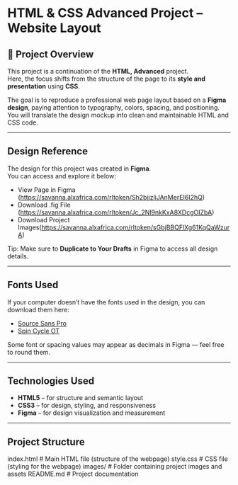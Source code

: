# HTML & CSS Advanced Project – Website Layout

## 📖 Project Overview
This project is a continuation of the **HTML, Advanced** project.  
Here, the focus shifts from the structure of the page to its **style and presentation** using **CSS**.

The goal is to reproduce a professional web page layout based on a **Figma design**, paying attention to typography, colors, spacing, and positioning.  
You will translate the design mockup into clean and maintainable HTML and CSS code.

---

## Design Reference
The design for this project was created in **Figma**.  
You can access and explore it below:

- View Page in Figma (https://savanna.alxafrica.com/rltoken/Sh2bjjzliJAnMerEI6I2hQ)  
- Download .fig File (https://savanna.alxafrica.com/rltoken/Jc_2Nl9nkKxA8XDcgOIZbA)  
- Download Project Images(https://savanna.alxafrica.com/rltoken/sGbjBBQFlXg61KqQaWzurA)

 Tip: Make sure to **Duplicate to Your Drafts** in Figma to access all design details.

---

## Fonts Used
If your computer doesn’t have the fonts used in the design, you can download them here:

- [Source Sans Pro](https://www.fontsquirrel.com/fonts/source-sans-pro)
- [Spin Cycle OT](https://www.cufonfonts.com/font/spin-cycle-ot)

 Some font or spacing values may appear as decimals in Figma — feel free to round them.

---
## Technologies Used
- **HTML5** – for structure and semantic layout  
- **CSS3** – for design, styling, and responsiveness  
- **Figma** – for design visualization and measurement  

---

## Project Structure
index.html        # Main HTML file (structure of the webpage)
style.css         # CSS file (styling for the webpage)
 images/           # Folder containing project images and assets
 README.md         # Project documentation
